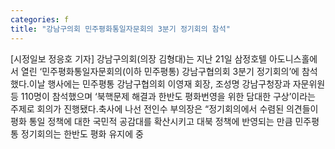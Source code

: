 ```yaml
---
categories: f
title: "강남구의회 민주평화통일자문회의 3분기 정기회의 참석"
---
```

[시정일보 정응호 기자] 강남구의회(의장 김형대)는 지난 21일 삼정호텔 아도니스홀에서 열린 ‘민주평화통일자문회의(이하 민주평통) 강남구협의회 3분기 정기회의’에 참석했다.이날 행사에는 민주평통 강남구협의회 이영재 회장, 조성명 강남구청장과 자문위원 등 110명이 참석했으며 ‘북핵문제 해결과 한반도 평화번영을 위한 담대한 구상’이라는 주제로 회의가 진행됐다.축사에 나선 전인수 부의장은 “정기회의에서 수렴된 의견들이 평화 통일 정책에 대한 국민적 공감대를 확산시키고 대북 정책에 반영되는 만큼 민주평통 정기회의는 한반도 평화 유지에 중